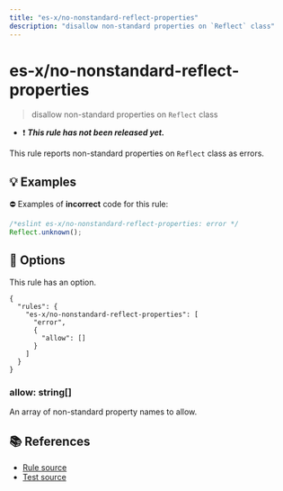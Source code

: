 ```yaml
---
title: "es-x/no-nonstandard-reflect-properties"
description: "disallow non-standard properties on `Reflect` class"
---
```


# es-x/no-nonstandard-reflect-properties
> disallow non-standard properties on `Reflect` class

- ❗ <badge text="This rule has not been released yet." vertical="middle" type="error"> ***This rule has not been released yet.*** </badge>

This rule reports non-standard properties on `Reflect` class as errors.

## 💡 Examples

⛔ Examples of **incorrect** code for this rule:

<eslint-playground type="bad">

```js
/*eslint es-x/no-nonstandard-reflect-properties: error */
Reflect.unknown();
```

</eslint-playground>

## 🔧 Options

This rule has an option.

```jsonc
{
  "rules": {
    "es-x/no-nonstandard-reflect-properties": [
      "error",
      {
        "allow": []
      }
    ]
  }
}
```

### allow: string[]

An array of non-standard property names to allow.

## 📚 References

- [Rule source](https://github.com/eslint-community/eslint-plugin-es-x/blob/master/lib/rules/no-nonstandard-reflect-properties.js)
- [Test source](https://github.com/eslint-community/eslint-plugin-es-x/blob/master/tests/lib/rules/no-nonstandard-reflect-properties.js)
